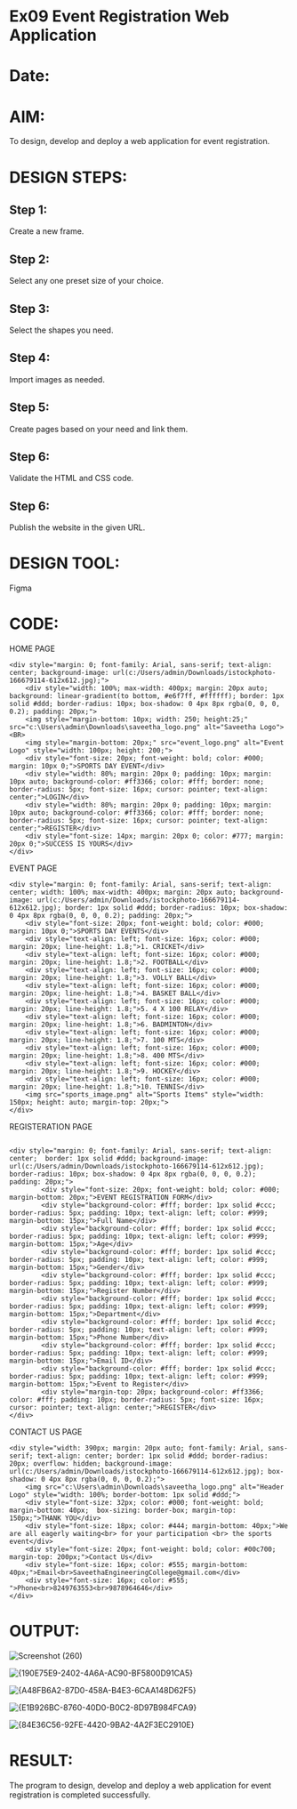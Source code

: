 # Ex09 Event Registration Web Application
# Date:
# AIM:
To design, develop and deploy a web application for event registration.

# DESIGN STEPS:
## Step 1:
Create a new frame.

## Step 2:
Select any one preset size of your choice.

## Step 3:
Select the shapes you need.

## Step 4:
Import images as needed.

## Step 5:
Create pages based on your need and link them.

## Step 6:
Validate the HTML and CSS code.

## Step 6:
Publish the website in the given URL.

# DESIGN TOOL:
Figma

# CODE:
HOME PAGE
```
<div style="margin: 0; font-family: Arial, sans-serif; text-align: center; background-image: url(c:/Users/admin/Downloads/istockphoto-166679114-612x612.jpg);">
    <div style="width: 100%; max-width: 400px; margin: 20px auto; background: linear-gradient(to bottom, #e6f7ff, #ffffff); border: 1px solid #ddd; border-radius: 10px; box-shadow: 0 4px 8px rgba(0, 0, 0, 0.2); padding: 20px;">
    <img style="margin-bottom: 10px; width: 250; height:25;" src="c:\Users\admin\Downloads\saveetha_logo.png" alt="Saveetha Logo"><BR>
    <img style="margin-bottom: 20px;" src="event_logo.png" alt="Event Logo" style="width: 100px; height: 200;">
    <div style="font-size: 20px; font-weight: bold; color: #000; margin: 10px 0;">SPORTS DAY EVENT</div>
    <div style="width: 80%; margin: 20px 0; padding: 10px; margin: 10px auto; background-color: #ff3366; color: #fff; border: none; border-radius: 5px; font-size: 16px; cursor: pointer; text-align: center;">LOGIN</div>
    <div style="width: 80%; margin: 20px 0; padding: 10px; margin: 10px auto; background-color: #ff3366; color: #fff; border: none; border-radius: 5px; font-size: 16px; cursor: pointer; text-align: center;">REGISTER</div>
    <div style="font-size: 14px; margin: 20px 0; color: #777; margin: 20px 0;">SUCCESS IS YOURS</div>
</div>
```
EVENT PAGE
```
<div style="margin: 0; font-family: Arial, sans-serif; text-align: center; width: 100%; max-width: 400px; margin: 20px auto; background-image: url(c:/Users/admin/Downloads/istockphoto-166679114-612x612.jpg); border: 1px solid #ddd; border-radius: 10px; box-shadow: 0 4px 8px rgba(0, 0, 0, 0.2); padding: 20px;">
    <div style="font-size: 20px; font-weight: bold; color: #000; margin: 10px 0;">SPORTS DAY EVENTS</div>
    <div style="text-align: left; font-size: 16px; color: #000; margin: 20px; line-height: 1.8;">1. CRICKET</div>
    <div style="text-align: left; font-size: 16px; color: #000; margin: 20px; line-height: 1.8;">2. FOOTBALL</div>
    <div style="text-align: left; font-size: 16px; color: #000; margin: 20px; line-height: 1.8;">3. VOLLY BALL</div>
    <div style="text-align: left; font-size: 16px; color: #000; margin: 20px; line-height: 1.8;">4. BASKET BALL</div>
    <div style="text-align: left; font-size: 16px; color: #000; margin: 20px; line-height: 1.8;">5. 4 X 100 RELAY</div>
    <div style="text-align: left; font-size: 16px; color: #000; margin: 20px; line-height: 1.8;">6. BADMINTON</div>
    <div style="text-align: left; font-size: 16px; color: #000; margin: 20px; line-height: 1.8;">7. 100 MTS</div>
    <div style="text-align: left; font-size: 16px; color: #000; margin: 20px; line-height: 1.8;">8. 400 MTS</div>
    <div style="text-align: left; font-size: 16px; color: #000; margin: 20px; line-height: 1.8;">9. HOCKEY</div>
    <div style="text-align: left; font-size: 16px; color: #000; margin: 20px; line-height: 1.8;">10. TENNIS</div>
    <img src="sports_image.png" alt="Sports Items" style="width: 150px; height: auto; margin-top: 20px;">
</div>
```
REGISTERATION PAGE
```

<div style="margin: 0; font-family: Arial, sans-serif; text-align: center;  border: 1px solid #ddd; background-image: url(c:/Users/admin/Downloads/istockphoto-166679114-612x612.jpg); border-radius: 10px; box-shadow: 0 4px 8px rgba(0, 0, 0, 0.2); padding: 20px;">
        <div style="font-size: 20px; font-weight: bold; color: #000; margin-bottom: 20px;">EVENT REGISTRATION FORM</div>
        <div style="background-color: #fff; border: 1px solid #ccc; border-radius: 5px; padding: 10px; text-align: left; color: #999; margin-bottom: 15px;">Full Name</div>
        <div style="background-color: #fff; border: 1px solid #ccc; border-radius: 5px; padding: 10px; text-align: left; color: #999; margin-bottom: 15px;">Age</div>
        <div style="background-color: #fff; border: 1px solid #ccc; border-radius: 5px; padding: 10px; text-align: left; color: #999; margin-bottom: 15px;">Gender</div>
        <div style="background-color: #fff; border: 1px solid #ccc; border-radius: 5px; padding: 10px; text-align: left; color: #999; margin-bottom: 15px;">Register Number</div>
        <div style="background-color: #fff; border: 1px solid #ccc; border-radius: 5px; padding: 10px; text-align: left; color: #999; margin-bottom: 15px;">Department</div>
        <div style="background-color: #fff; border: 1px solid #ccc; border-radius: 5px; padding: 10px; text-align: left; color: #999; margin-bottom: 15px;">Phone Number</div>
        <div style="background-color: #fff; border: 1px solid #ccc; border-radius: 5px; padding: 10px; text-align: left; color: #999; margin-bottom: 15px;">Email ID</div>
        <div style="background-color: #fff; border: 1px solid #ccc; border-radius: 5px; padding: 10px; text-align: left; color: #999; margin-bottom: 15px;">Event to Register</div>
        <div style="margin-top: 20px; background-color: #ff3366; color: #fff; padding: 10px; border-radius: 5px; font-size: 16px; cursor: pointer; text-align: center;">REGISTER</div>
</div>
```
CONTACT US PAGE
```
<div style="width: 390px; margin: 20px auto; font-family: Arial, sans-serif; text-align: center; border: 1px solid #ddd; border-radius: 20px; overflow: hidden; background-image: url(c:/Users/admin/Downloads/istockphoto-166679114-612x612.jpg); box-shadow: 0 4px 8px rgba(0, 0, 0, 0.2);">
    <img src="c:\Users\admin\Downloads\saveetha_logo.png" alt="Header Logo" style="width: 100%; border-bottom: 1px solid #ddd;">
    <div style="font-size: 32px; color: #000; font-weight: bold; margin-bottom: 40px;  box-sizing: border-box; margin-top: 150px;">THANK YOU</div>
    <div style="font-size: 18px; color: #444; margin-bottom: 40px;">We are all eagerly waiting<br> for your participation <br> the sports event</div>
    <div style="font-size: 20px; font-weight: bold; color: #00c700; margin-top: 200px;">Contact Us</div>
    <div style="font-size: 16px; color: #555; margin-bottom: 40px;">Email<br>SaveethaEngineeringCollege@gmail.com</div>
    <div style="font-size: 16px; color: #555; ">Phone<br>8249763553<br>9878964646</div>
</div>
```
# OUTPUT:
![Screenshot (260)](https://github.com/user-attachments/assets/2bc06166-8b49-49a3-ba1c-85c1d7a90d90)

![{190E75E9-2402-4A6A-AC90-BF5800D91CA5}](https://github.com/user-attachments/assets/87bcf60c-30e8-4dd0-80f1-0b6177d863ee)

![{A48FB6A2-87D0-458A-B4E3-6CAA148D62F5}](https://github.com/user-attachments/assets/d3ae9663-4294-45b8-823e-4a78f84c8c12)

![{E1B926BC-8760-40D0-B0C2-8D97B984FCA9}](https://github.com/user-attachments/assets/2271267e-2ae5-4d3f-84f4-c4ae7e4b712a)

![{84E36C56-92FE-4420-9BA2-4A2F3EC2910E}](https://github.com/user-attachments/assets/871ada94-a3df-4a01-a41e-9eb5ad99c81f)







# RESULT:
The program to design, develop and deploy a web application for event registration is completed successfully.

